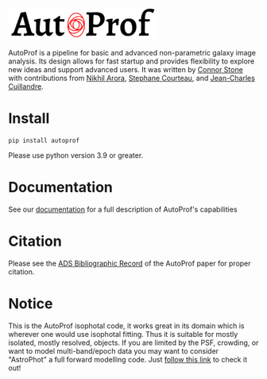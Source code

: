 <img src="docs/_static/AP_logo.png" alt="AutoProf" width="300"/>

AutoProf is a pipeline for basic and advanced non-parametric galaxy image analysis.
Its design allows for fast startup and provides flexibility to explore new ideas and support advanced users.
It was written by [Connor Stone](https://connorjstone.com/) with contributions from
[Nikhil Arora](https://orcid.org/0000-0002-3929-9316),
[Stephane Courteau](https://www.physics.queensu.ca/facultysites/courteau/),
and [Jean-Charles Cuillandre](https://www.cfht.hawaii.edu/~jcc/).

# Install

```
pip install autoprof
```

Please use python version 3.9 or greater.

# Documentation

See our [documentation](https://autoprof.readthedocs.io) for a full description
of AutoProf's capabilities

# Citation

Please see the [ADS Bibliographic
Record](https://ui.adsabs.harvard.edu/abs/2021MNRAS.508.1870S/abstract) of the
AutoProf paper for proper citation.

# Notice

This is the AutoProf isophotal code, it works great in its domain which is
wherever one would use isophotal fitting. Thus it is suitable for mostly
isolated, mostly resolved, objects. If you are limited by the PSF, crowding, or
want to model multi-band/epoch data you may want to consider "AstroPhot" a full
forward modelling code. Just [follow this
link](https://github.com/Autostronomy/AstroPhot) to check it out!

